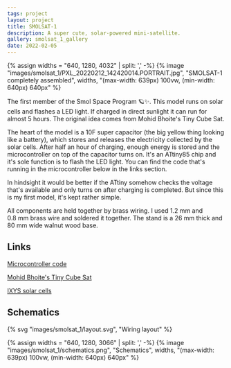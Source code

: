 ```yaml
---
tags: project
layout: project
title: SMOLSAT-1
description: A super cute, solar-powered mini-satellite.
gallery: smolsat_1_gallery
date: 2022-02-05
---
```


{% assign widths = "640, 1280, 4032" | split: ',' -%}
{% image "images/smolsat_1/PXL_20220212_142420014.PORTRAIT.jpg", "SMOLSAT-1 completely assembled", widths, "(max-width: 639px) 100vw, (min-width: 640px) 640px" %}

The first member of the Smol Space Program 🪐✨. This model runs on solar cells
and flashes a LED light. If charged in direct sunlight it can run for almost
5&nbsp;hours. The original idea comes from Mohid Bhoite's Tiny Cube Sat.

The heart of the model is a 10F super capacitor (the big yellow thing looking
like a battery), which stores and releases the electricity collected by the solar
cells. After half an hour of charging, enough energy is stored and the
microcontroller on top of the capacitor turns on. It's an ATtiny85 chip and it's
sole function is to flash the LED light. You can find the code that's running
in the microcontroller below in the links section.

In hindsight it would be better if the ATtiny somehow checks the voltage that's
available and only turns on after charging is completed. But since this is my
first model, it's kept rather simple.

All components are held together by brass wiring. I used 1.2&nbsp;mm and
0.8&nbsp;mm brass wire and soldered it together. The stand is a 26&nbsp;mm thick
and 80&nbsp;mm wide walnut wood base.

## Links

[Microcontroller code][3]

[Mohid Bhoite's Tiny Cube Sat][1]

[IXYS solar cells][2]

## Schematics

{% svg "images/smolsat_1/layout.svg", "Wiring layout" %}

{% assign widths = "640, 1280, 3066" | split: ',' -%}
{% image "images/smolsat_1/schematics.png", "Schematics", widths, "(max-width: 639px) 100vw, (min-width: 640px) 640px" %}

[1]: https://www.bhoite.com/sculptures/tiny-cube-sat/
[2]: https://www.digikey.de/en/products/detail/anysolar-ltd/SM111K06L/9990436
[3]: https://gist.github.com/petermllrr/0dab23f958eaba381c769f051721ce3e